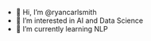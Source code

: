 - 👋 Hi, I’m @ryancarlsmith
- 👀 I’m interested in AI and Data Science
- 🌱 I’m currently learning NLP
<!---
ryancarlsmith/ryancarlsmith is a ✨ special ✨ repository because its `README.md` (this file) appears on your GitHub profile.
You can click the Preview link to take a look at your changes.
--->

